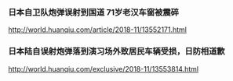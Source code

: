### 日本自卫队炮弹误射到国道 71岁老汉车窗被震碎
http://world.huanqiu.com/article/2018-11/13552171.html
### 日本陆自误射炮弹落到演习场外致居民车辆受损，日防相道歉
http://world.huanqiu.com/exclusive/2018-11/13553814.html